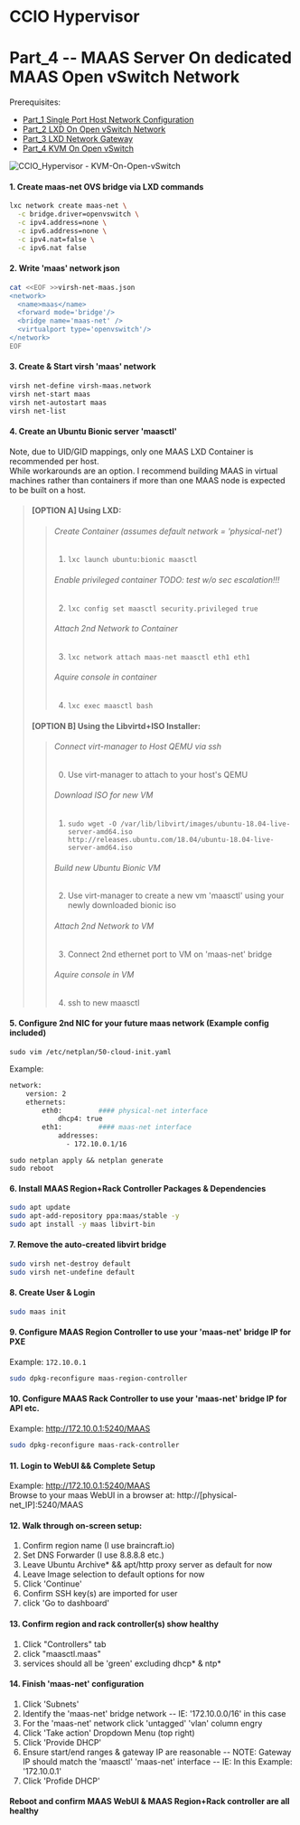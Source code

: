 # CCIO Hypervisor
# Part_4 -- MAAS Server On dedicated MAAS Open vSwitch Network
Prerequisites:
- [Part_1 Single Port Host Network Configuration]
- [Part_2 LXD On Open vSwitch Network]
- [Part_3 LXD Network Gateway]
- [Part_4 KVM On Open vSwitch]

![CCIO_Hypervisor - KVM-On-Open-vSwitch](https://github.com/KathrynMorgan/small-stack/blob/master/5_MAAS-Rack_And_Region-Ctl-On_Open_vSwitch/web/drawio/MAAS-Region-And-Rack-Ctl-on-OVS-Sandbox.svg)
#### 1. Create maas-net OVS bridge via LXD commands
````sh
lxc network create maas-net \
  -c bridge.driver=openvswitch \
  -c ipv4.address=none \
  -c ipv6.address=none \
  -c ipv4.nat=false \
  -c ipv6.nat false
````
#### 2. Write 'maas' network json
````sh
cat <<EOF >>virsh-net-maas.json
<network>
  <name>maas</name>
  <forward mode='bridge'/>
  <bridge name='maas-net' />
  <virtualport type='openvswitch'/>
</network>
EOF
````
#### 3. Create & Start virsh 'maas' network
````sh
virsh net-define virsh-maas.network
virsh net-start maas
virsh net-autostart maas
virsh net-list
````
#### 4. Create an Ubuntu Bionic server 'maasctl'
Note, due to UID/GID mappings, only one MAAS LXD Container is recommended per host.
<br/>While workarounds are an option. I recommend building MAAS in virtual machines rather than containers if more than one MAAS node is expected to be built on a host.
>#### [OPTION A] Using LXD:
>>###### Create Container (assumes default network = 'physical-net')
>>   1. `lxc launch ubuntu:bionic maasctl`
>>###### Enable privileged container TODO: test w/o sec escalation!!!
>>   2. `lxc config set maasctl security.privileged true`
>>###### Attach 2nd Network to Container
>>   3. `lxc network attach maas-net maasctl eth1 eth1`
>>###### Aquire console in container
>>   4. `lxc exec maasctl bash`
>
>#### [OPTION B] Using the Libvirtd+ISO Installer:
>>###### Connect virt-manager to Host QEMU via ssh
>>   0. Use virt-manager to attach to your host's QEMU
>>###### Download ISO for new VM
>>   1. `sudo wget -O /var/lib/libvirt/images/ubuntu-18.04-live-server-amd64.iso http://releases.ubuntu.com/18.04/ubuntu-18.04-live-server-amd64.iso`
>>###### Build new Ubuntu Bionic VM
>>   2. Use virt-manager to create a new vm 'maasctl' using your newly downloaded bionic iso
>>###### Attach 2nd Network to VM
>>   3. Connect 2nd ethernet port to VM on 'maas-net' bridge
>>###### Aquire console in VM
>>   4. ssh to new maasctl

#### 5. Configure 2nd NIC for your future maas network (Example config included)
````
sudo vim /etc/netplan/50-cloud-init.yaml
````
Example:
````sh
network:
    version: 2
    ethernets:
        eth0:         #### physical-net interface
            dhcp4: true
        eth1:         #### maas-net interface
            addresses:
              - 172.10.0.1/16
````
````
sudo netplan apply && netplan generate
sudo reboot
````
#### 6. Install MAAS Region+Rack Controller Packages & Dependencies
````sh
sudo apt update
sudo apt-add-repository ppa:maas/stable -y
sudo apt install -y maas libvirt-bin
````
#### 7. Remove the auto-created libvirt bridge
````sh
sudo virsh net-destroy default
sudo virsh net-undefine default
````
#### 8. Create User & Login
````sh
sudo maas init
````

#### 9. Configure MAAS Region Controller to use your 'maas-net' bridge IP for PXE
Example: `172.10.0.1`
````sh
sudo dpkg-reconfigure maas-region-controller
````

#### 10. Configure MAAS Rack Controller to use your 'maas-net' bridge IP for API etc.
Example: http://172.10.0.1:5240/MAAS
````sh
sudo dpkg-reconfigure maas-rack-controller
````
#### 11. Login to WebUI && Complete Setup
Example: http://172.10.0.1:5240/MAAS <br/>
Browse to your maas WebUI in a browser at: http://[physical-net_IP]:5240/MAAS

#### 12. Walk through on-screen setup:
 1. Confirm region name (I use braincraft.io)
 2. Set DNS Forwarder   (I use 8.8.8.8 etc.)
 3. Leave Ubuntu Archive* && apt/http proxy server as default for now
 4. Leave Image selection to default options for now
 5. Click 'Continue'
 6. Confirm SSH key(s) are imported for user
 7. click 'Go to dashboard'

#### 13. Confirm region and rack controller(s) show healthy
 1. Click "Controllers" tab
 2. click "maasctl.maas"
 3. services should all be 'green' excluding dhcp* & ntp*

#### 14. Finish 'maas-net' configuration
 1. Click 'Subnets'
 2. Identify the 'maas-net' bridge network
 -- IE: '172.10.0.0/16' in this case
 3. For the 'maas-net' network click 'untagged' 'vlan' column engry
 4. Click 'Take action' Dropdown Menu (top right)
 5. Click 'Provide DHCP'
 6. Ensure start/end ranges & gateway IP are reasonable
 -- NOTE: Gateway IP should match the 'maasctl' 'maas-net' interface
 -- IE:   In this Example: '172.10.0.1'
 7. Click 'Profide DHCP'

#### Reboot and confirm MAAS WebUI & MAAS Region+Rack controller are all healthy

<!-- Markdown link & img dfn's -->
[Part_1 Single Port Host Network Configuration]: https://github.com/KathrynMorgan/small-stack/blob/master/1_Bare-Metal_Single-Port-OVS-Hypervisor/
[Part_2 LXD On Open vSwitch Network]: https://github.com/KathrynMorgan/small-stack/tree/master/2_Bare-Metal_LXD-On-OVS
[Part_3 LXD Network Gateway]: https://github.com/KathrynMorgan/small-stack/tree/master/3_LXD-Network-Gateway
[Part_4 KVM On Open vSwitch]: https://github.com/KathrynMorgan/small-stack/tree/master/4_Bare-Metal_KVM-On-Open-vSwitch
